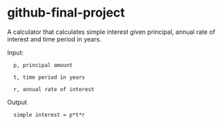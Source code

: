 # github-final-project
A calculator that calculates simple interest given principal, annual rate of interest and time period in years.

Input:
   
      p, principal amount
   
      t, time period in years
   
      r, annual rate of interest

Output
      
      simple interest = p*t*r
